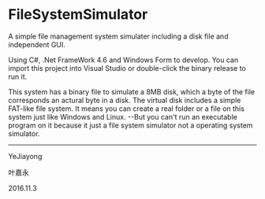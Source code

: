 # FileSystemSimulator
A simple file management system simulater including a disk file and independent GUI. 

Using C#, .Net FrameWork 4.6 and Windows Form to develop. You can import this project into Visual Studio or double-click the binary release to run it.

This system has a binary file to simulate a 8MB disk, which a byte of the file corresponds an actural byte in a disk. The virtual disk includes a simple FAT-like file system. It means you can create a real folder or a file on this system just like Windows and Linux. --But you can't run an executable program on it because it just a file system simulator not a operating system simulator.

***

YeJiayong

叶嘉永

2016.11.3
